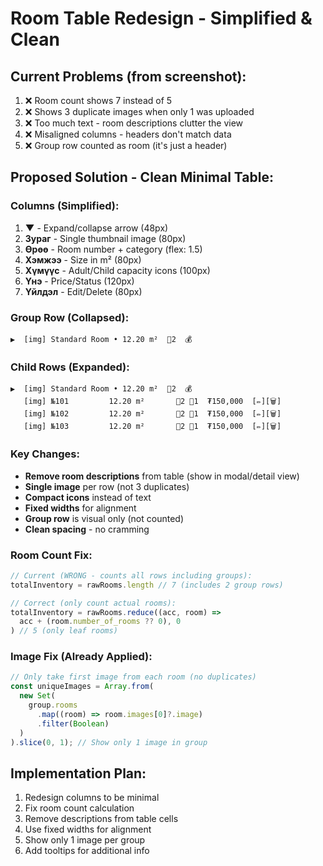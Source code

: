 # Room Table Redesign - Simplified & Clean

## Current Problems (from screenshot):
1. ❌ Room count shows 7 instead of 5
2. ❌ Shows 3 duplicate images when only 1 was uploaded  
3. ❌ Too much text - room descriptions clutter the view
4. ❌ Misaligned columns - headers don't match data
5. ❌ Group row counted as room (it's just a header)

## Proposed Solution - Clean Minimal Table:

### Columns (Simplified):
1. **▼** - Expand/collapse arrow (48px)
2. **Зураг** - Single thumbnail image (80px)
3. **Өрөө** - Room number + category (flex: 1.5)
4. **Хэмжээ** - Size in m² (80px)
5. **Хүмүүс** - Adult/Child capacity icons (100px)
6. **Үнэ** - Price/Status (120px)
7. **Үйлдэл** - Edit/Delete (80px)

### Group Row (Collapsed):
```
▶  [img] Standard Room • 12.20 m²  👤2  💰  
```

### Child Rows (Expanded):
```
▶  [img] Standard Room • 12.20 m²  👤2  💰
   [img] №101         12.20 m²       👤2 👶1  ₮150,000  [✏️][🗑️]
   [img] №102         12.20 m²       👤2 👶1  ₮150,000  [✏️][🗑️]
   [img] №103         12.20 m²       👤2 👶1  ₮150,000  [✏️][🗑️]
```

### Key Changes:
- **Remove room descriptions** from table (show in modal/detail view)
- **Single image** per row (not 3 duplicates)
- **Compact icons** instead of text
- **Fixed widths** for alignment
- **Group row** is visual only (not counted)
- **Clean spacing** - no cramming

### Room Count Fix:
```typescript
// Current (WRONG - counts all rows including groups):
totalInventory = rawRooms.length // 7 (includes 2 group rows)

// Correct (only count actual rooms):
totalInventory = rawRooms.reduce((acc, room) => 
  acc + (room.number_of_rooms ?? 0), 0
) // 5 (only leaf rooms)
```

### Image Fix (Already Applied):
```typescript
// Only take first image from each room (no duplicates)
const uniqueImages = Array.from(
  new Set(
    group.rooms
      .map((room) => room.images[0]?.image)
      .filter(Boolean)
  )
).slice(0, 1); // Show only 1 image in group
```

## Implementation Plan:
1. Redesign columns to be minimal
2. Fix room count calculation
3. Remove descriptions from table cells
4. Use fixed widths for alignment
5. Show only 1 image per group
6. Add tooltips for additional info

